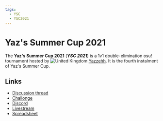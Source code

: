 ```yaml
---
tags:
  - YSC
  - YSC2021
---
```


# Yaz's Summer Cup 2021

The **Yaz's Summer Cup 2021** (***YSC 2021***) is a 1v1 double-elimination osu! tournament hosted by ![][flag_GB] [Yazzehh](https://osu.ppy.sh/users/7068973). It is the fourth instalment of Yaz's Summer Cup.

## Links

- [Discussion thread](https://osu.ppy.sh/community/forums/topics/1335239)
- [Challonge](https://challonge.com/YSC2021 "Challonge")
- [Discord](https://discord.gg/brQzjbb "Discord")
- [Livestream](https://www.twitch.tv/summer_cup_osu "Twitch")
- [Spreadsheet](https://docs.google.com/spreadsheets/d/1TnWnJybwGGLriorS9LkhrTJvq0D0yVbQBR3YF-flY7E/edit?usp=sharing "Google Sheets")

[flag_GB]: /wiki/shared/flag/GB.gif "United Kingdom"
